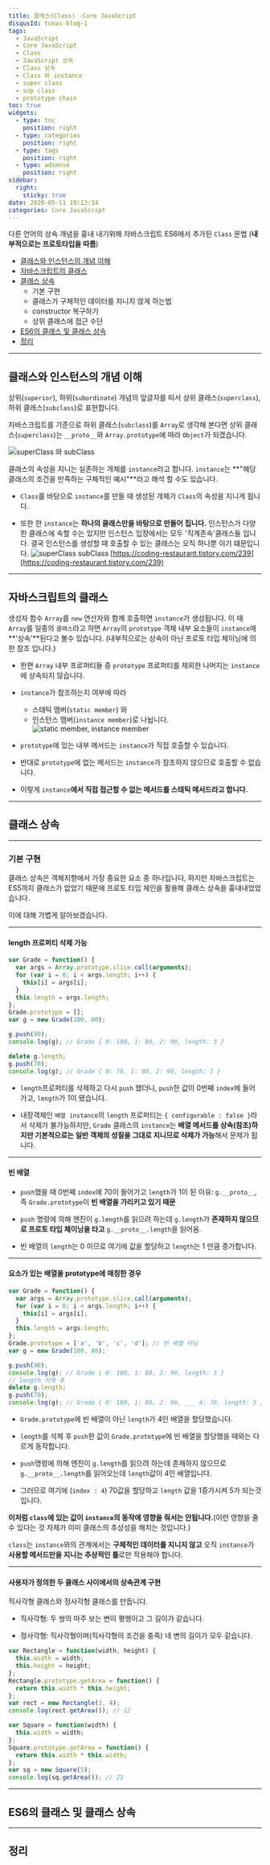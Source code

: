 ```yaml
---
title: 클래스(Class) -Core JavaScript
disqusId: tunas-blog-1
tags:
  - JavaScript
  - Core JavaScript
  - Class
  - JavaScript 상속
  - Class 상속
  - Class 와 instance
  - super class
  - sup class
  - prototype chain
toc: true
widgets:
  - type: toc
    position: right
  - type: categories
    position: right
  - type: tags
    position: right
  - type: adsense
    position: right
sidebar:
  right:
    sticky: true
date: 2020-05-11 19:13:14
categories: Core JavaScript
---
```


다른 언어의 상속 개념을 흉내 내기위해 자바스크립트 ES6에서 추가된 `Class` 문법
(**내부적으로는 프로토타입을 따름**)

* [클래스와 인스턴스의 개념 이해](2020/05/11/클래스(Class)-Core-JavaScript/#Class)
* [자바스크립트의 클래스](2020/05/11/클래스(Class)-Core-JavaScript/#JavaScript_Class)
* [클래스 상속](2020/05/11/클래스(Class)-Core-JavaScript/#Class_상속)
  * 기본 구현
  * 클래스가 구체적인 데이터를 지니지 않게 하는법
  * constructor 복구하기
  * 상위 클래스에 접근 수단
* [ES6의 클래스 및 클래스 상속](2020/05/11/클래스(Class)-Core-JavaScript/#ES6_Class)
* [정리](2020/05/11/클래스(Class)-Core-JavaScript/#point)

<!-- more -->

------
<h2 id="Class">클래스와 인스턴스의 개념 이해</h2>

상위(`superior`), 하위(`subordinate`) 개념의 앞글자를 따서
상위 클래스(`superclass`), 하위 클래스(`subclass`)로 표현합니다.

자바스크립트를 기준으로 하위 클래스(`subclass`)를 `Array`로 생각해 본다면 상위 클래스(`superclass`)는 `__proto__`와 `Array.prototype`에 따라 `Object`가 되겠습니다.

![superClass 와 subClass](/images/Class.png)

클래스의 속성을 지니는 실존하는 개체를 `instance`라고 합니다.
`instance`는 **"해당 클래스의 조건을 만족하는 구체적인 예시"**라고 해석 할 수도 있습니다.

* `Class`를 바탕으로 `instance`를 만들 때 생성된 개체가 `Class`의 속성을 지니게 됩니다.

* 또한 한 `instance`는 **하나의 클래스만을 바탕으로 만들어 집니다.**
인스턴스가 다양한 클래스에 속할 수는 있지만 인스턴스 입장에서는 모두 '직계존속'클래스들 입니다.
결국 인스턴스를 생성할 때 호출할 수 있는 클래스는 오직 하나뿐 이기 떄문입니다.
![superClass subClass](/images/superClass_subClass.jpg)
[https://coding-restaurant.tistory.com/239](https://coding-restaurant.tistory.com/239)

------
<h2 id="JavaScript_Class">자바스크립트의 클래스</h2>

생성자 함수 `Array`를 `new` 연산자와 함께 호출하면 `instance`가 생성됩니다. 이 때 `Array`를 일종의 `클래스`라고 하면 `Array`의 `prototype` 객체 내부 요소들이 `instance`에 **'상속'**된다고 볼수 있습니다. (내부적으로는 상속이 아닌 프로토 타입 체이닝에 의한 참조 입니다.)

* 한편 `Array` 내부 프로퍼티들 중 `prototype` 프로퍼티를 제외한 나머지는 `instance`에 상속되지 않습니다.

* `instance`가 참조하는지 여부에 따라 
  * 스태틱 맴버(`static member`) 와
  * 인스턴스 맴버(`instance member`)로 나뉩니다.
![static member, instance member](/images/static_member.png)

* `prototype`에 있는 내부 메서드는 `instance`가 직접 호출할 수 있습니다.

* 반대로 `prototype`에 없는 메서드는 `instance`가 참조하지 않으므로 호출할 수 없습니다.

* 이렇게 `instance`**에서 직접 접근할 수 없는 메서드를 스태틱 메서드라고 합니다.**

------
<h2 id="Class_상속">클래스 상속</h2>

------
### 기본 구현

클래스 상속은 객체지향에서 가장 중요한 요소 중 하나입니다, 하지만 자바스크립트는 ES5까지 클래스가 없었기 때문에 프로토 타입 체인을 활용해 클래스 상속을 흉내내었었습니다.

이에 대해 가볍게 알아보겠습니다.

------
#### length 프로퍼티 삭제 가능

```js length 삭제
var Grade = function() {
  var args = Array.prototype.slice.call(arguments);
  for (var i = 0; i < args.length; i++) {
    this[i] = args[i];
  }
  this.length = args.length;
};
Grade.prototype = [];
var g = new Grade(100, 80);

g.push(90);
console.log(g); // Grade { 0: 100, 1: 80, 2: 90, length: 3 }

delete g.length;
g.push(70);
console.log(g); // Grade { 0: 70, 1: 80, 2: 90, length: 1 }
```

* `length`프로퍼티를 삭제하고 다시 `push` 했더니, `push`한 값이 0번째 `index`에 들어가고, `length`가 1이 됐습니다.


* 내장객체인 `배열 instance`의 `length` 프로퍼티는 `{ configurable : false }`라서 삭제가 불가능하지만,
`Grade` 클래스의 `instance`는 **배열 메서드를 상속(참조)하지만 기본적으로는 일반 객체의 성질을 그대로 지니므로 삭제가 가능**해서 문제가 됩니다.

------
#### 빈 배열

* `push`했을 때 0번째 `index`에 70이 들어가고 `length`가 1이 된 이유:
  `g.__proto__`, 즉 `Grade.prototype`이 **빈 배열을 가리키고 있기 때문**


* `push` 명령에 의해 엔진이 `g.length`를 읽으려 하는데 `g.length`가 **존재하지 않으므로 프로토 타입 체이닝을 타고** `g.__proto__.length`을 읽어옴.


* 빈 배열의 `length`는 0 이므로 여기에 값을 할당하고 `length`는 1 만큼 증가합니다.

------
#### 요소가 있는 배열을 prototype에 매칭한 경우

```js
var Grade = function() {
  var args = Array.prototype.slice.call(arguments);
  for (var i = 0; i < args.length; i++) {
    this[i] = args[i];
  }
  this.length = args.length;
};
Grade.prototype = ['a', 'b', 'c', 'd']; // 빈 배열 아님
var g = new Grade(100, 80);

g.push(90);
console.log(g); // Grade { 0: 100, 1: 80, 2: 90, length: 3 }
// length 삭제 후
delete g.length;
g.push(70);
console.log(g); // Grade { 0: 100, 1: 80, 2: 90, ___ 4: 70, length: 5 }
```

* `Grade.prototype`에 빈 배열이 아닌 `length`가 4인 배열을 할당했습니다.


* `length`를 삭제 후 `push`한 값이 `Grade.prototype`에 빈 배열을 할당했을 때와는 다르게 동작합니다.


* `push`명령에 의해 엔진이 `g.length`를 읽으려 하는데 존재하지 않으므로 `g.__proto__.length`를 읽어오는데 `length`값이 4인 배열입니다.


* 그러므로 여기에 (`index : 4`) 70값을 할당하고 `length` 값을 1증가시켜 5가 되는것 입니다.


**이처럼 `class`에 있는 값이 `instance`의 동작에 영향을 줘서는 안됩니다.**(이런 영향을 줄 수 있다는 것 자체가 이미 클래스의 추상성을 해치는 것입니다.)

`class`는 `instance`와의 관계에서는 **구체적인 데이터를 지니지 않고** 오직 `instance`가 **사용할 메서드만을 지니는 추상적인 틀**로만 작용해야 합니다.

------
#### 사용자가 정의한 두 클래스 사이에서의 상속관계 구현

직사각형 클래스와 정사각형 클래스를 만듭니다.

* 직사각형: 두 쌍의 마주 보는 변이 평행이고 그 길이가 같습니다.

* 정사각형: 직사각형이며(직사각형의 조건을 충족) 네 변의 길이가 모두 같습니다.

```js
var Rectangle = function(width, height) {
  this.width = width;
  this.height = height;
};
Rectangle.prototype.getArea = function() {
  return this.width * this.height;
};
var rect = new Rectangle(3, 4);
console.log(rect.getArea()); // 12

var Square = function(width) {
  this.width = width;
};
Square.prototype.getArea = function() {
  return this.width * this.width;
};
var sq = new Square(5);
console.log(sq.getArea()); // 25
```



------
<h2 id="ES6_Class">ES6의 클래스 및 클래스 상속</h2>





------
<h2 id="point">정리</h2>